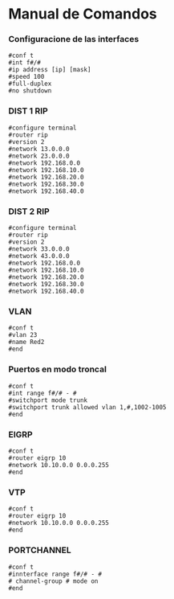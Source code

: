 # Manual de Comandos  
### Configuracione de las interfaces  
  
```
#conf t
#int f#/#
#ip address [ip] [mask]
#speed 100
#full-duplex
#no shutdown
```
### DIST 1 RIP
```
#configure terminal
#router rip
#version 2
#network 13.0.0.0
#network 23.0.0.0
#network 192.168.0.0
#network 192.168.10.0
#network 192.168.20.0
#network 192.168.30.0
#network 192.168.40.0
```

 ### DIST 2 RIP

 ```
#configure terminal
#router rip
#version 2
#network 33.0.0.0
#network 43.0.0.0
#network 192.168.0.0
#network 192.168.10.0
#network 192.168.20.0
#network 192.168.30.0
#network 192.168.40.0
```
### VLAN
```
#conf t
#vlan 23
#name Red2
#end
```
### Puertos en modo troncal
```
#conf t
#int range f#/# - #
#switchport mode trunk
#switchport trunk allowed vlan 1,#,1002-1005
#end
```
### EIGRP 
```
#conf t
#router eigrp 10
#network 10.10.0.0 0.0.0.255
#end
```

### VTP
```
#conf t
#router eigrp 10
#network 10.10.0.0 0.0.0.255
#end
```

### PORTCHANNEL 
```
#conf t
#innterface range f#/# - #
# channel-group # mode on
#end
```



